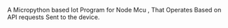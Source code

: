 A Micropython based Iot Program for Node Mcu , That Operates Based on API requests Sent to the device.
